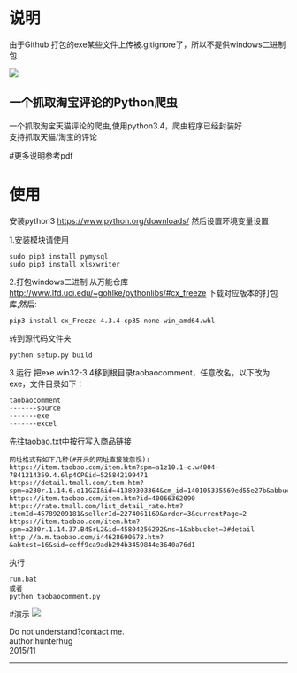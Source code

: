 # 说明
由于Github 打包的exe某些文件上传被.gitignore了，所以不提供windows二进制包


<img src='https://raw.githubusercontent.com/hunterhug/taobaocomment/master/seeme0.jpg' />

一个抓取淘宝评论的Python爬虫
---------------------------------------------------------

一个抓取淘宝天猫评论的爬虫,使用python3.4，爬虫程序已经封装好<br />
支持抓取天猫/淘宝的评论<br />


#更多说明参考pdf


# 使用
安装python3 https://www.python.org/downloads/  然后设置环境变量设置 

1.安装模块请使用

```
sudo pip3 install pymysql
sudo pip3 install xlsxwriter
```

2.打包windows二进制
从万能仓库 http://www.lfd.uci.edu/~gohlke/pythonlibs/#cx_freeze 下载对应版本的打包库,然后:

```
pip3 install cx_Freeze-4.3.4-cp35-none-win_amd64.whl
```

 转到源代码文件夹

```
python setup.py build
```

3.运行
把exe.win32-3.4移到根目录taobaocomment，任意改名，以下改为exe，文件目录如下：

```
taobaocomment
-------source
-------exe
-------excel
```

先往taobao.txt中按行写入商品链接

```
网址格式有如下几种(#开头的网址直接被忽视):
https://item.taobao.com/item.htm?spm=a1z10.1-c.w4004-7841214359.4.6lp4CP&id=525842199471
https://detail.tmall.com/item.htm?spm=a230r.1.14.6.o11GZI&id=41389303364&cm_id=140105335569ed55e27b&abbucket=3
https://item.taobao.com/item.htm?id=40066362090
https://rate.tmall.com/list_detail_rate.htm?itemId=45789209181&sellerId=2274061169&order=3&currentPage=2
https://item.taobao.com/item.htm?spm=a230r.1.14.37.B4SrL2&id=45804256292&ns=1&abbucket=3#detail
http://a.m.taobao.com/i44628690678.htm?&abtest=16&sid=ceff9ca9adb294b3459844e3640a76d1
```

执行
```
run.bat
或者
python taobaocomment.py
```


#演示
<img src='https://raw.githubusercontent.com/hunterhug/taobaoscrapy/master/seeme1.jpg' />


Do not understand?contact me.<br/>
author:hunterhug<br/>
2015/11

--------------------------------------------------------------

